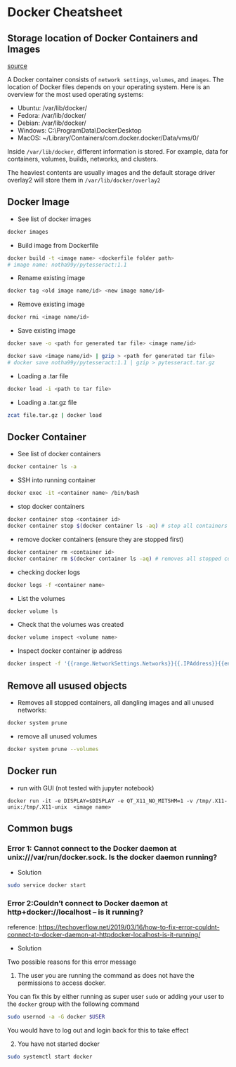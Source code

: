 # Docker Cheatsheet
## Storage location of Docker Containers and Images
[source](https://www.freecodecamp.org/news/where-are-docker-images-stored-docker-container-paths-explained/)

A Docker container consists of `network settings`, `volumes`, and `images`. The location of Docker files depends on your operating system. Here is an overview for the most used operating systems:
- Ubuntu: /var/lib/docker/
- Fedora: /var/lib/docker/
- Debian: /var/lib/docker/
- Windows: C:\ProgramData\DockerDesktop
- MacOS: ~/Library/Containers/com.docker.docker/Data/vms/0/

Inside `/var/lib/docker`, different information is stored. For example, data for containers, volumes, builds, networks, and clusters.

The heaviest contents are usually images and the default storage driver overlay2 will store them in `/var/lib/docker/overlay2`
## Docker Image
- See list of docker images
```bash
docker images
```
- Build image from Dockerfile
```bash
docker build -t <image name> <dockerfile folder path>
# image name: notha99y/pytesseract:1.1
```
- Rename existing image
```bash
docker tag <old image name/id> <new image name/id>
```
- Remove existing image
```bash
docker rmi <image name/id>
```
- Save existing image
```bash
docker save -o <path for generated tar file> <image name/id>
```

```bash
docker save <image name/id> | gzip > <path for generated tar file> 
# docker save notha99y/pytesseract:1.1 | gzip > pytesseract.tar.gz 
```
- Loading a .tar file
```bash
docker load -i <path to tar file>
``` 
- Loading a .tar.gz file
```bash
zcat file.tar.gz | docker load
```

## Docker Container
- See list of docker containers
```bash
docker container ls -a
```
- SSH into running container
```bash
docker exec -it <container name> /bin/bash
```
- stop docker containers
```bash
docker container stop <container id>
docker container stop $(docker container ls -aq) # stop all containers 
```
- remove docker containers (ensure they are stopped first)
```bash
docker container rm <container id>
docker container rm $(docker container ls -aq) # removes all stopped containers
```
- checking docker logs
```bash
docker logs -f <container name>
```
- List the volumes
```bash
docker volume ls
```
- Check that the volumes was created
```bash
docker volume inspect <volume name>
```
- Inspect docker container ip address
```bash
docker inspect -f '{{range.NetworkSettings.Networks}}{{.IPAddress}}{{end}}' <container id>
```

## Remove all usused objects
- Removes all stopped containers, all dangling images and all unused networks:
```bash
docker system prune
```
- remove all unused volumes
```bash
docker system prune --volumes
```

## Docker run
- run with GUI (not tested with jupyter notebook)
```
docker run -it -e DISPLAY=$DISPLAY -e QT_X11_NO_MITSHM=1 -v /tmp/.X11-unix:/tmp/.X11-unix  <image name>
```

## Common bugs
### Error 1: Cannot connect to the Docker daemon at unix:///var/run/docker.sock. Is the docker daemon running?
- Solution
```bash
sudo service docker start
```

### Error 2:Couldn’t connect to Docker daemon at http+docker://localhost – is it running?
reference: https://techoverflow.net/2019/03/16/how-to-fix-error-couldnt-connect-to-docker-daemon-at-httpdocker-localhost-is-it-running/
- Solution

Two possible reasons for this error message

1. The user you are running the command as does not have the permissions to access docker. 

You can fix this by either running as super user `sudo` or adding your user to the `docker` group with the following command
```bash
sudo usernod -a -G docker $USER
```
You would have to log out and login back for this to take effect

2. You have not started docker
```bash
sudo systemctl start docker
```

